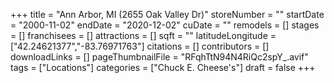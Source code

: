 +++
title = "Ann Arbor, MI (2655 Oak Valley Dr)"
storeNumber = ""
startDate = "2000-11-02"
endDate = "2020-12-02"
cuDate = ""
remodels = []
stages = []
franchisees = []
attractions = []
sqft = ""
latitudeLongitude = ["42.24621377","-83.76971763"]
citations = []
contributors = []
downloadLinks = []
pageThumbnailFile = "RFqhTtN94N4RiQc2spY_.avif"
tags = ["Locations"]
categories = ["Chuck E. Cheese's"]
draft = false
+++
